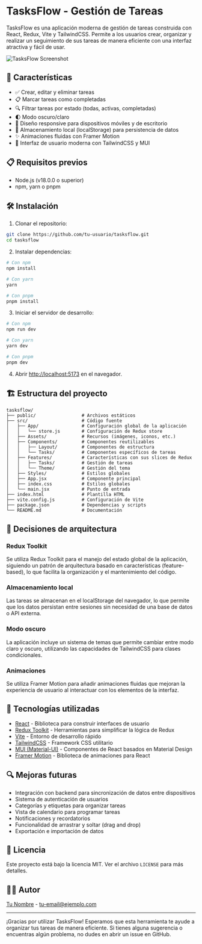 # TasksFlow - Gestión de Tareas

TasksFlow es una aplicación moderna de gestión de tareas construida con React, Redux, Vite y TailwindCSS. Permite a los usuarios crear, organizar y realizar un seguimiento de sus tareas de manera eficiente con una interfaz atractiva y fácil de usar.

![TasksFlow Screenshot](public/screenshot.png)

## 🚀 Características

- ✅ Crear, editar y eliminar tareas
- 📋 Marcar tareas como completadas
- 🔍 Filtrar tareas por estado (todas, activas, completadas)
- 🌓 Modo oscuro/claro
- 📱 Diseño responsive para dispositivos móviles y de escritorio
- 💾 Almacenamiento local (localStorage) para persistencia de datos
- ✨ Animaciones fluidas con Framer Motion
- 🎨 Interfaz de usuario moderna con TailwindCSS y MUI

## 📋 Requisitos previos

- Node.js (v18.0.0 o superior)
- npm, yarn o pnpm

## 🛠️ Instalación

1. Clonar el repositorio:
```bash
git clone https://github.com/tu-usuario/tasksflow.git
cd tasksflow
```

2. Instalar dependencias:
```bash
# Con npm
npm install

# Con yarn
yarn

# Con pnpm
pnpm install
```

3. Iniciar el servidor de desarrollo:
```bash
# Con npm
npm run dev

# Con yarn
yarn dev

# Con pnpm
pnpm dev
```

4. Abrir [http://localhost:5173](http://localhost:5173) en el navegador.

## 🏗️ Estructura del proyecto

```
tasksflow/
├── public/                 # Archivos estáticos
├── src/                    # Código fuente
│   ├── App/                # Configuración global de la aplicación
│   │   └── store.js        # Configuración de Redux store
│   ├── Assets/             # Recursos (imágenes, iconos, etc.)
│   ├── Components/         # Componentes reutilizables
│   │   ├── Layout/         # Componentes de estructura
│   │   └── Tasks/          # Componentes específicos de tareas
│   ├── Features/           # Características con sus slices de Redux
│   │   ├── Tasks/          # Gestión de tareas
│   │   └── Theme/          # Gestión del tema
│   ├── Styles/             # Estilos globales
│   ├── App.jsx             # Componente principal
│   ├── index.css           # Estilos globales
│   └── main.jsx            # Punto de entrada
├── index.html              # Plantilla HTML
├── vite.config.js          # Configuración de Vite
├── package.json            # Dependencias y scripts
└── README.md               # Documentación
```

## 🧠 Decisiones de arquitectura

### Redux Toolkit

Se utiliza Redux Toolkit para el manejo del estado global de la aplicación, siguiendo un patrón de arquitectura basado en características (feature-based), lo que facilita la organización y el mantenimiento del código.

### Almacenamiento local

Las tareas se almacenan en el localStorage del navegador, lo que permite que los datos persistan entre sesiones sin necesidad de una base de datos o API externa.

### Modo oscuro

La aplicación incluye un sistema de temas que permite cambiar entre modo claro y oscuro, utilizando las capacidades de TailwindCSS para clases condicionales.

### Animaciones

Se utiliza Framer Motion para añadir animaciones fluidas que mejoran la experiencia de usuario al interactuar con los elementos de la interfaz.

## 🧪 Tecnologías utilizadas

- [React](https://reactjs.org/) - Biblioteca para construir interfaces de usuario
- [Redux Toolkit](https://redux-toolkit.js.org/) - Herramientas para simplificar la lógica de Redux
- [Vite](https://vitejs.dev/) - Entorno de desarrollo rápido
- [TailwindCSS](https://tailwindcss.com/) - Framework CSS utilitario
- [MUI (Material-UI)](https://mui.com/) - Componentes de React basados en Material Design
- [Framer Motion](https://www.framer.com/motion/) - Biblioteca de animaciones para React

## 🔍 Mejoras futuras

- Integración con backend para sincronización de datos entre dispositivos
- Sistema de autenticación de usuarios
- Categorías y etiquetas para organizar tareas
- Vista de calendario para programar tareas
- Notificaciones y recordatorios
- Funcionalidad de arrastrar y soltar (drag and drop)
- Exportación e importación de datos

## 📄 Licencia

Este proyecto está bajo la licencia MIT. Ver el archivo `LICENSE` para más detalles.

## 👨‍💻 Autor

[Tu Nombre](https://github.com/tu-usuario) - [tu-email@ejemplo.com](mailto:tu-email@ejemplo.com)

---

¡Gracias por utilizar TasksFlow! Esperamos que esta herramienta te ayude a organizar tus tareas de manera eficiente. Si tienes alguna sugerencia o encuentras algún problema, no dudes en abrir un issue en GitHub.
